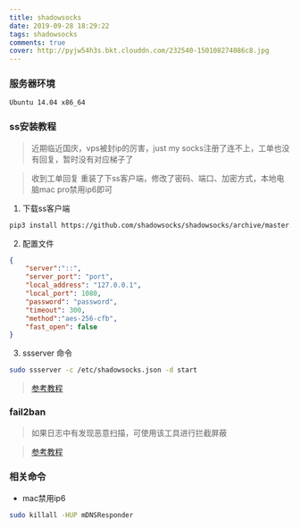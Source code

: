 ```yaml
---
title: shadowsocks
date: 2019-09-28 18:29:22
tags: shadowsocks
comments: true
cover: http://pyjw54h3s.bkt.clouddn.com/232540-150108274086c8.jpg
---
```


### 服务器环境
```
Ubuntu 14.04 x86_64   
```

### ss安装教程

> 近期临近国庆，vps被封ip的厉害，just my socks注册了连不上，工单也没有回复，暂时没有对应梯子了

> 收到工单回复 重装了下ss客户端，修改了密码、端口、加密方式，本地电脑mac pro禁用ip6即可

1. 下载ss客户端
```bash
pip3 install https://github.com/shadowsocks/shadowsocks/archive/master.zip
```
2. 配置文件
```json
{
    "server":"::",
    "server_port": "port",
    "local_address": "127.0.0.1",
    "local_port": 1080,
    "password": "password",
    "timeout": 300,
    "method":"aes-256-cfb",
    "fast_open": false
}
```
3. ssserver 命令
```bash
sudo ssserver -c /etc/shadowsocks.json -d start
```

> [参考教程](https://novnan.github.io/Shadowsocks/setup-Shadowsocks-on-ubuntu-1604/)


### fail2ban
> 如果日志中有发现恶意扫描，可使用该工具进行拦截屏蔽

> [参考教程](https://www.laobuluo.com/1800.html)

### 相关命令

* mac禁用ip6
```bash
sudo killall -HUP mDNSResponder
```



